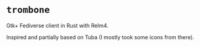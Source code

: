 # `trombone`

Gtk+ Fediverse client in Rust with Relm4.

Inspired and partially based on Tuba (I mostly took some icons from there).
